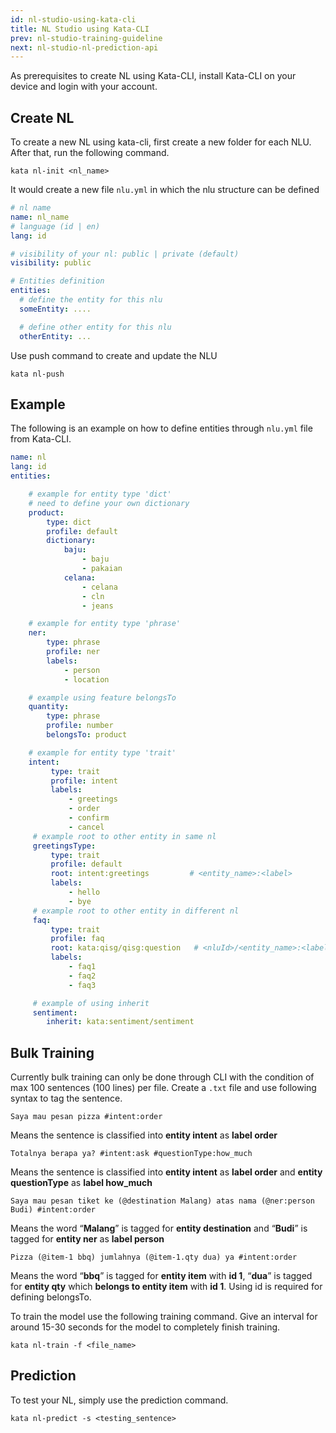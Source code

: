 ```yaml
---
id: nl-studio-using-kata-cli
title: NL Studio using Kata-CLI
prev: nl-studio-training-guideline
next: nl-studio-nl-prediction-api
---
```


As prerequisites to create NL using Kata-CLI, install Kata-CLI on your device and login with your account.

## Create NL

To create a new NL using kata-cli, first create a new folder for each NLU. After that, run the following command.

```
kata nl-init <nl_name>
```

It would create a new file `nlu.yml` in which the nlu structure can be defined

```yaml
# nl name
name: nl_name
# language (id | en)
lang: id

# visibility of your nl: public | private (default)
visibility: public

# Entities definition
entities:
  # define the entity for this nlu
  someEntity: ....

  # define other entity for this nlu
  otherEntity: ...
```

Use push command to create and update the NLU

```
kata nl-push
```

## Example

The following is an example on how to define entities through `nlu.yml` file from Kata-CLI.

```yaml
name: nl
lang: id
entities:

    # example for entity type 'dict'
    # need to define your own dictionary
    product:
        type: dict
        profile: default
        dictionary:
            baju:
                - baju
                - pakaian
            celana:
                - celana
                - cln
                - jeans

    # example for entity type 'phrase'
    ner:
        type: phrase
        profile: ner
        labels:
            - person
            - location

    # example using feature belongsTo
    quantity:
        type: phrase
        profile: number
        belongsTo: product

    # example for entity type 'trait'
    intent:
         type: trait
         profile: intent
         labels:
             - greetings
             - order
             - confirm
             - cancel
     # example root to other entity in same nl
     greetingsType:
         type: trait
         profile: default
         root: intent:greetings         # <entity_name>:<label>
         labels:
             - hello
             - bye
     # example root to other entity in different nl
     faq:
         type: trait
         profile: faq
         root: kata:qisg/qisg:question   # <nluId>/<entity_name>:<label>
         labels:
             - faq1
             - faq2
             - faq3

     # example of using inherit
     sentiment:
        inherit: kata:sentiment/sentiment
```

## Bulk Training

Currently bulk training can only be done through CLI with the condition of max 100 sentences (100 lines) per file. Create a `.txt` file and use following syntax to tag the sentence.

```
Saya mau pesan pizza #intent:order
```

Means the sentence is classified into **entity intent** as **label order**

```
Totalnya berapa ya? #intent:ask #questionType:how_much
```

Means the sentence is classified into **entity intent** as **label order** and **entity questionType** as **label how_much**

```
Saya mau pesan tiket ke (@destination Malang) atas nama (@ner:person Budi) #intent:order
```

Means the word “**Malang**” is tagged for **entity destination** and “**Budi**” is tagged for **entity ner** as **label person**

```
Pizza (@item-1 bbq) jumlahnya (@item-1.qty dua) ya #intent:order
```

Means the word “**bbq**” is tagged for **entity item** with **id 1**, “**dua**” is tagged for **entity qty** which **belongs to entity item** with **id 1**. Using id is required for defining belongsTo.

To train the model use the following training command. Give an interval for around 15-30 seconds for the model to completely finish training.

```
kata nl-train -f <file_name>
```

## Prediction

To test your NL, simply use the prediction command.

```
kata nl-predict -s <testing_sentence>
```
